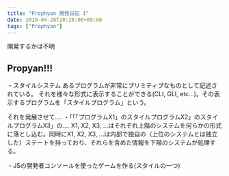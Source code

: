 ```yaml
---
title: "Prophyan 開発日記 1"
date: 2019-04-28T20:26:00+09:00
tags: ["Prophyan"]
---
```


開発するかは不明

## Propyan!!!

・スタイルシステム
あるプログラムが非常にプリミティブなものとして記述されている。
それを様々な形式に表示することができる(CLI, GLI, etc...)。その表示するプログラムを「スタイルプログラム」という。

それを発展させて....
・「「「プログラムX1」のスタイルプログラムX2」のスタイルプログラムX3」の....
X1, X2, X3, ...はそれぞれ上階のシステムを何らかの形式に落とし込む。同時にX1, X2, X3, ...は内部で独自の（上位のシステムとは独立した）ステートを持っており、それらを含めた情報を下階のシステムが処理する。

・JSの開発者コンソールを使ったゲームを作る(スタイルの一つ)
